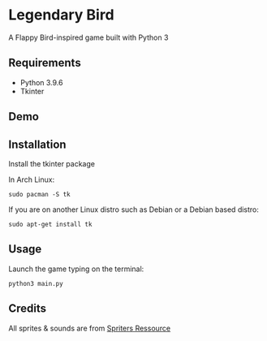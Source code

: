 # Legendary Bird

A Flappy Bird-inspired game built with Python 3

## Requirements

- Python 3.9.6
- Tkinter

## Demo

## Installation

Install the tkinter package

In Arch Linux:

```shell
sudo pacman -S tk
```

If you are on another Linux distro such as Debian or a Debian based distro:

```shell
sudo apt-get install tk
```

## Usage

Launch the game typing on the terminal:

```shell
python3 main.py
```

## Credits

All sprites & sounds are from [Spriters Ressource](https://www.spriters-resource.com/)
